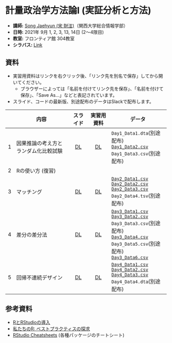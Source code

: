 # 計量政治学方法論I (実証分析と方法)

* **講師:** [Song Jaehyun (宋 財泫)](https://www.jaysong.net)（関西大学総合情報学部）
* **日時:** 2021年 9月 1, 2, 3, 13, 14日 (2〜4限目)
* **教室:** フロンティア館 304教室
* **シラバス:** [Link](https://raw.githubusercontent.com/JaehyunSong/kobe_ci/master/Syllabus/Syllabus.pdf)

## 資料

* 実習用資料はリンクを右クリック後、「リンク先を別名で保存」してから開いてください。
   * ブラウザーによっては「名前を付けてリンク先を保存」、「名前を付けて保存」、「Save As...」などと表記されています。
* スライド、コードの最新版、別途配布のデータはSlackで配布します。

||内容|スライド|実習用資料|データ|
|:---:|---|:---:|:---:|---|
|1|因果推論の考え方とランダム化比較試験| [DL](https://raw.githubusercontent.com/JaehyunSong/kobe_ci/master/Slide/Slide_Day1.pdf)| [DL](https://raw.githubusercontent.com/JaehyunSong/kobe_ci/master/Practice/Practice_Day1.html) | `Day1_Data1.dta`(別途配布) <br/> [`Day1_Data2.csv`](Data/Day1_Data2.csv) <br/> `Day1_Data3.csv`(別途配布)  |
|2|Rの使い方 (復習)| | | |
|3|マッチング| [DL](https://raw.githubusercontent.com/JaehyunSong/kobe_ci/master/Slide/Slide_Day2.pdf)| [DL](https://raw.githubusercontent.com/JaehyunSong/kobe_ci/master/Practice/Practice_Day2.html) | [`Day2_Data1.csv`](Data/Day2_Data1.csv) <br/> [`Day2_Data2.csv`](Data/Day2_Data2.csv) <br/> [`Day2_Data3.csv`](Data/Day2_Data3.csv) <br/> `Day2_Data4.tsv`(別途配布) |
|4|差分の差分法| [DL](https://raw.githubusercontent.com/JaehyunSong/kobe_ci/master/Slide/Slide_Day3.pdf)|  [DL](https://raw.githubusercontent.com/JaehyunSong/kobe_ci/master/Practice/Practice_Day3.html)  | [`Day3_Data1.csv`](Data/Day3_Data1.csv) <br/> [`Day3_Data2.csv`](Data/Day3_Data2.csv) <br/> `Day3_Data3.csv`(別途配布) <br/> [`Day3_Data4.csv`](Data/Day3_Data4.csv) <br/> `Day3_Data5.csv`(別途配布) <br/> [`Day3_Data6.csv`](Data/Day3_Data6.csv) |
|5|回帰不連続デザイン| [DL](https://raw.githubusercontent.com/JaehyunSong/kobe_ci/master/Slide/Slide_Day4.pdf)|  [DL](https://raw.githubusercontent.com/JaehyunSong/kobe_ci/master/Practice/Practice_Day4.html)  | [`Day4_Data1.csv`](Data/Day4_Data1.csv) <br/> [`Day4_Data2.csv`](Data/Day4_Data2.csv) <br/> [`Day4_Data3.csv`](Data/Day4_Data3.csv) <br/> `Day4_Data4.dta`(別途配布) |

## 参考資料

* [RとRStudioの導入](https://yukiyanai.github.io/jp/resources/)
* [私たちのR: ベストプラクティスの探求](https://www.jaysong.net/RBook/)
* [RStudio Cheatsheets](https://www.rstudio.com/resources/cheatsheets/) (各種パッケージのチートシート)
